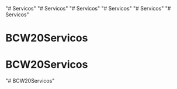 "# Servicos" 
"# Servicos" 
"# Servicos" 
"# Servicos" 
"# Servicos" 
"# Servicos" 
# BCW20Servicos
# BCW20Servicos
"# BCW20Servicos" 
